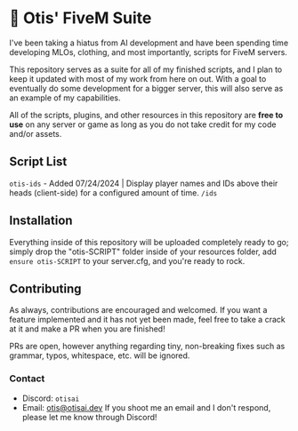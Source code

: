 
# 🌟 Otis' FiveM Suite

I've been taking a hiatus from AI development and have been spending time developing MLOs, clothing, and most importantly, scripts for FiveM servers.

This repository serves as a suite for all of my finished scripts, and I plan to keep it updated with most of my work from here on out. With a goal to eventually do some development for a bigger server, this will also serve as an example of my capabilities.

All of the scripts, plugins, and other resources in this repository are **free to use** on any server or game as long as you do not take credit for my code and/or assets.

## Script List

``otis-ids`` - Added 07/24/2024 | Display player names and IDs above their heads (client-side) for a configured amount of time. ``/ids``

## Installation

Everything inside of this repository will be uploaded completely ready to go; simply drop the "otis-SCRIPT" folder inside of your resources folder, add ``ensure otis-SCRIPT`` to your server.cfg, and you're ready to rock.

## Contributing

As always, contributions are encouraged and welcomed. If you want a feature implemented and it has not yet been made, feel free to take a crack at it and make a PR when you are finished!

PRs are open, however anything regarding tiny, non-breaking fixes such as grammar, typos, whitespace, etc. will be ignored.

### Contact
- Discord: ``otisai``
- Email: [otis@otisai.dev](mailto:otis@otisai.dev)
If you shoot me an email and I don't respond, please let me know through Discord!
